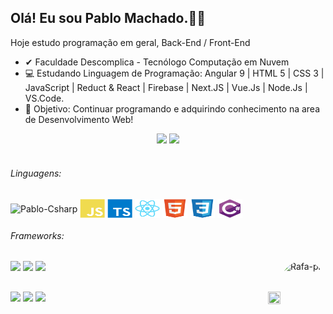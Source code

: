 ## Olá! Eu sou Pablo Machado.👨‍⚖️

Hoje estudo programação em geral, Back-End / Front-End

- ✔ Faculdade Descomplica - Tecnólogo Computação em Nuvem
- 💻 Estudando Linguagem de Programação: Angular 9 | HTML 5 | CSS 3 | JavaScript | Reduct & React | Firebase | Next.JS | Vue.Js | Node.Js | VS.Code.
- 🎯 Objetivo: Continuar programando e adquirindo conhecimento na area de Desenvolvimento Web!



<div align="center">
    <img src="https://github-readme-stats.vercel.app/api?username=pablerarock&show_icons=true&include_all_commits=true&line_height=20&hide_border=true&theme=dracula" width="440"/>
    <img src="https://github-readme-stats.vercel.app/api/top-langs/?username=pablerarock&layout=compact&theme=dracula&hide_border=true" width="313" />
</div>

<div style="display: inline_block"><br>
  
  <h6>Linguagens:</h6>
   <img align="center" alt="Pablo-Csharp" height="30" width="40" src="https://pronama.jp/wp-content/uploads/2017/02/angular.png">
  <img align="center" alt="Pablo-Java" height="30" width="40" src="https://raw.githubusercontent.com/devicons/devicon/master/icons/javascript/javascript-plain.svg">
  <img align="center" alt="Pablo-TypeScript" height="30" width="40" src="https://raw.githubusercontent.com/devicons/devicon/master/icons/typescript/typescript-plain.svg">
  <img align="center" alt="Pablo-React" height="30" width="40" src="https://raw.githubusercontent.com/devicons/devicon/master/icons/react/react-original.svg">
  <img align="center" alt="Pablo-HMTL5" height="30" width="40" src="https://raw.githubusercontent.com/devicons/devicon/master/icons/html5/html5-original.svg">
  <img align="center" alt="Pablo-CSS3" height="30" width="40" src="https://raw.githubusercontent.com/devicons/devicon/master/icons/css3/css3-original.svg">
   <img align="center" alt="Pablo-Csharp" height="30" width="40" src="https://raw.githubusercontent.com/devicons/devicon/master/icons/csharp/csharp-original.svg">
  
  <h6>Frameworks:</h6>
  <img src="https://img.shields.io/badge/VUE.JS-%20?style=flat-square&logo=vue.js&logoColor=white&color=550b1a" height="16" />
  <img src="https://img.shields.io/badge/BOOTSTRAP-%20?style=flat-square&logo=bootstrap&logoColor=white&color=3d0829" height="16" />
  <img src="https://img.shields.io/badge/TAILWIND-%20?style=flat-square&logo=Tailwind%20CSS&logoColor=white&color=01004d" height="16" />
  
  <img align="right" alt="Rafa-pic" height="150" style="border-radius:50px;" src="https://camo.githubusercontent.com/e4a569755580f96dce0e6d65bc761e0d9aef0fecae524ec73a1b0be60fc934fa/68747470733a2f2f7777772e6d79676f2e67652f75706c6f6164732f626c6f672f313538343032333739352e6a7067">
</div>
  
  ##
 
<div> 

  
  <a href="https://instagram.com/pablera_rock" target="_blank"><img src="https://img.shields.io/badge/-Instagram-%23E4405F?style=for-the-badge&logo=instagram&logoColor=white" target="_blank"></a>
  <a href = "mailto:pablodm22@gmail.com"><img src="https://img.shields.io/badge/-Gmail-%23333?style=for-the-badge&logo=gmail&logoColor=white" target="_blank"></a>
  <a href="https://www.linkedin.com/in/rafaella-ballerini-45875016a" target="_blank"><img src="https://img.shields.io/badge/-LinkedIn-%230077B5?style=for-the-
  badge&logo=linkedin&logoColor=white" target="_blank"></a> 
   <a target="_blank" href="https://13dev.pt">
  <img align="right" src="https://user-images.githubusercontent.com/17799292/129621864-671e1a24-953e-4ab3-883b-6be90385d89e.png" height="20" width="20"/>
</a>
  
</div>
